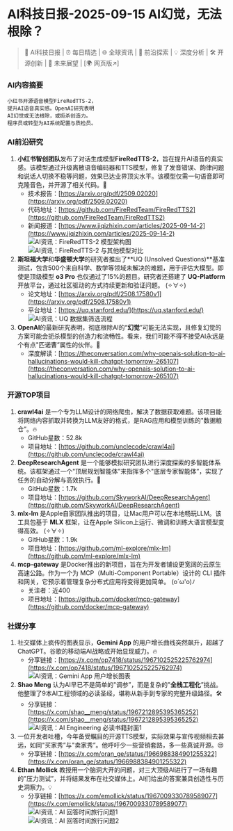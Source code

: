 
# AI科技日报-2025-09-15 AI幻觉，无法根除？
> 🤖 AI科技日报 | ⏰ 每日精选 | 🌐 全球资讯 | 🔬 前沿探索 | 💡 深度分析 | 🛠️ 开源创新 | 🚀 未来展望 | [🌍 网页版↗️]
### **AI内容摘要**
```
小红书开源语音模型FireRedTTS-2，
提升AI语音真实感。OpenAI研究表明
AI幻觉或无法根除，或扼杀创造力。
程序员或转型为AI系统配置与质检员。
```
### AI前沿研究
1.  **小红书智创团队**发布了对话生成模型**FireRedTTS-2**，旨在提升AI语音的真实感。该模型通过升级离散语音编码器和TTS模型，修复了发音错误、韵律问题和说话人切换不稳等问题，效果已达业界顶尖水平。该模型仅需一句语音即可克隆音色，并开源了相关代码。🚀
    *   技术报告：[https://arxiv.org/pdf/2509.02020](https://arxiv.org/pdf/2509.02020)
    *   代码地址：[https://github.com/FireRedTeam/FireRedTTS2](https://github.com/FireRedTeam/FireRedTTS2)
    *   新闻报道：[https://www.jiqizhixin.com/articles/2025-09-14-2](https://www.jiqizhixin.com/articles/2025-09-14-2)
    <br/>![AI资讯：FireRedTTS-2 模型架构图](https://source.hubtoday.app/images/2025/09/news_01k54dcc0qfb2bhgfvf7nwrp66.avif)<br/>
    ![AI资讯：FireRedTTS-2 与其他模型对比](https://source.hubtoday.app/images/2025/09/news_01k54dc985e4fvk0yhfjzwzw8s.avif)<br/>
2.  **斯坦福大学**和**华盛顿大学**的研究者推出了**UQ (Unsolved Questions)**基准测试，包含500个来自科学、数学等领域未解决的难题，用于评估大模型。即使是顶级模型 **o3 Pro** 也仅通过了15%的题目。研究者还搭建了 **UQ-Platform** 开放平台，通过社区驱动的方式持续更新和验证问题。 (✧∀✧)
    *   论文地址：[https://arxiv.org/pdf/2508.17580v1](https://arxiv.org/pdf/2508.17580v1)
    *   平台地址：[https://uq.stanford.edu/](https://uq.stanford.edu/)
    <br/>![AI资讯：UQ 数据集筛选流程](https://source.hubtoday.app/images/2025/09/news_01k54daz60fmhs1fnj738mr1n8.avif)<br/>
3.  **OpenAI**的最新研究表明，彻底根除AI的“**幻觉**”可能无法实现，且修复幻觉的方案可能会扼杀模型的创造力和流畅性。看来，我们可能不得不接受AI永远是个有点"匹诺曹”属性的伙伴。🤥
    *   深度解读：[https://theconversation.com/why-openais-solution-to-ai-hallucinations-would-kill-chatgpt-tomorrow-265107](https://theconversation.com/why-openais-solution-to-ai-hallucinations-would-kill-chatgpt-tomorrow-265107)
### 开源TOP项目
1.  **crawl4ai** 是一个专为LLM设计的网络爬虫，解决了数据获取难题。该项目能将网络内容抓取并转换为LLM友好的格式，是RAG应用和模型训练的"数据粮仓”。🔥
    *   GitHub星数：52.8k
    *   项目地址：[https://github.com/unclecode/crawl4ai](https://github.com/unclecode/crawl4ai)
2.  **DeepResearchAgent** 是一个能够模拟研究团队进行深度探索的多智能体系统。该框架通过一个"顶层规划智能体”来指挥多个"底层专家智能体”，实现了任务的自动分解与高效执行。🚀
    *   GitHub星数：1.7k
    *   项目地址：[https://github.com/SkyworkAI/DeepResearchAgent](https://github.com/SkyworkAI/DeepResearchAgent)
3.  **mlx-lm** 是Apple自家团队推出的项目，让Mac用户可以在本地畅玩LLM。该工具包基于 **MLX** 框架，让在Apple Silicon上运行、微调和训练大语言模型变得高效。 (✧∀✧)
    *   GitHub星数：1.9k
    *   项目地址：[https://github.com/ml-explore/mlx-lm](https://github.com/ml-explore/mlx-lm)
4.  **mcp-gateway** 是Docker推出的新项目，旨在为开发者铺设更宽阔的云原生高速公路。作为一个为 MCP（Multi-Component Portable）设计的 CLI 插件和网关，它预示着管理复杂分布式应用将变得更加简单。 (o´ω'o)ﾉ
    *   关注者：近400
    *   项目地址：[https://github.com/docker/mcp-gateway](https://github.com/docker/mcp-gateway)
### 社媒分享
1.  社交媒体上疯传的图表显示，**Gemini App** 的用户增长曲线突然飙升，超越了ChatGPT。谷歌的移动端AI战略或开始显现威力。🔥
    *   分享链接：[https://x.com/op7418/status/1967102525225762974](https://x.com/op7418/status/1967102525225762974)
    <br/>![AI资讯：Gemini App 用户增长图表](https://source.hubtoday.app/images/2025/09/news_01k54db4q0fay8d3yanjdqfj64.avif)<br/>
2.  **Shao Meng** 认为AI早已不是简单的"调参”，而是复杂的"**全栈工程化**”挑战。他整理了9本AI工程领域的必读圣经，堪称从新手到专家的完整升级路径。🛠️
    *   分享链接：[https://x.com/shao__meng/status/1967212895395365252](https://x.com/shao__meng/status/1967212895395365252)
    <br/>![AI资讯：AI Engineering 必读书籍封面1](https://source.hubtoday.app/images/2025/09/news_01k54db7ccfvy96jw2fbv2ffvg.avif)<br/>
3.  一位开发者吐槽，今年备受瞩目的开源TTS模型，实际效果与宣传视频相去甚远，如同"买家秀”与"卖家秀”。他呼吁少一些营销套路，多一些真诚开源。😒
    *   分享链接：[https://x.com/oran_ge/status/1966988384901255322](https://x.com/oran_ge/status/1966988384901255322)
4.  **Ethan Mollick** 教授用一个脑洞大开的问题，对三大顶级AI进行了一场有趣的"压力测试”，并将结果发布在社交媒体上。AI们给出的答案兼具创造性与历史洞察力。💡
    *   分享链接：[https://x.com/emollick/status/1967009330789589077](https://x.com/emollick/status/1967009330789589077)
    <br/>![AI资讯：AI 回答时间旅行问题1](https://source.hubtoday.app/images/2025/09/news_01k54dbk0bem5se8pq3vn97y5x.avif)<br/>
    ![AI资讯：AI 回答时间旅行问题2](https://source.hubtoday.app/images/2025/09/news_01k54dbpn4f03sg8b0dcn05kqp.avif)<br/>